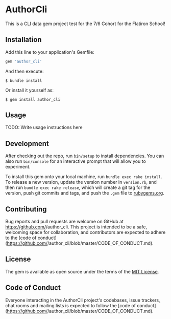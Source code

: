 # AuthorCli

This is a CLI data gem project test for the 7/6 Cohort for the Flatiron School!

## Installation

Add this line to your application's Gemfile:

```ruby
gem 'author_cli'
```

And then execute:

    $ bundle install

Or install it yourself as:

    $ gem install author_cli

## Usage

TODO: Write usage instructions here

## Development

After checking out the repo, run `bin/setup` to install dependencies. You can also run `bin/console` for an interactive prompt that will allow you to experiment.

To install this gem onto your local machine, run `bundle exec rake install`. To release a new version, update the version number in `version.rb`, and then run `bundle exec rake release`, which will create a git tag for the version, push git commits and tags, and push the `.gem` file to [rubygems.org](https://rubygems.org).

## Contributing

Bug reports and pull requests are welcome on GitHub at https://github.com/<github username>/author_cli. This project is intended to be a safe, welcoming space for collaboration, and contributors are expected to adhere to the [code of conduct](https://github.com/<github username>/author_cli/blob/master/CODE_OF_CONDUCT.md).


## License

The gem is available as open source under the terms of the [MIT License](https://opensource.org/licenses/MIT).

## Code of Conduct

Everyone interacting in the AuthorCli project's codebases, issue trackers, chat rooms and mailing lists is expected to follow the [code of conduct](https://github.com/<github username>/author_cli/blob/master/CODE_OF_CONDUCT.md).
